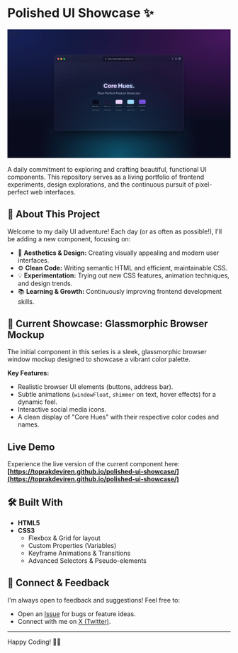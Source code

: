 # Polished UI Showcase ✨

![Polished UI Showcase Preview](showcase-preview.png)

A daily commitment to exploring and crafting beautiful, functional UI components. This repository serves as a living portfolio of frontend experiments, design explorations, and the continuous pursuit of pixel-perfect web interfaces.

## 🚀 About This Project

Welcome to my daily UI adventure! Each day (or as often as possible!), I'll be adding a new component, focusing on:

*   🎨 **Aesthetics & Design:** Creating visually appealing and modern user interfaces.
*   ⚙️ **Clean Code:** Writing semantic HTML and efficient, maintainable CSS.
*   💡 **Experimentation:** Trying out new CSS features, animation techniques, and design trends.
*   📚 **Learning & Growth:** Continuously improving frontend development skills.

## 🌟 Current Showcase: Glassmorphic Browser Mockup

The initial component in this series is a sleek, glassmorphic browser window mockup designed to showcase a vibrant color palette.

**Key Features:**
*   Realistic browser UI elements (buttons, address bar).
*   Subtle animations (`windowFloat`, `shimmer` on text, hover effects) for a dynamic feel.
*   Interactive social media icons.
*   A clean display of "Core Hues" with their respective color codes and names.

## Live Demo

Experience the live version of the current component here:
**[https://toprakdeviren.github.io/polished-ui-showcase/](https://toprakdeviren.github.io/polished-ui-showcase/)**

## 🛠️ Built With

*   **HTML5**
*   **CSS3**
    *   Flexbox & Grid for layout
    *   Custom Properties (Variables)
    *   Keyframe Animations & Transitions
    *   Advanced Selectors & Pseudo-elements

## 💬 Connect & Feedback

I'm always open to feedback and suggestions! Feel free to:
*   Open an [Issue](https://github.com/toprakdeviren/polished-ui-showcase/issues) for bugs or feature ideas.
*   Connect with me on [X (Twitter)](https://x.com/@toprakdevos).

---

Happy Coding! 🧑‍💻
